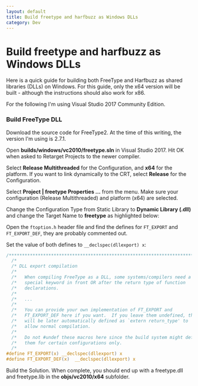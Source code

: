 ```yaml
---
layout: default
title: Build freetype and harfbuzz as Windows DLLs
category: Dev
---
```


# Build freetype and harfbuzz as Windows DLLs #

Here is a quick guide for building both FreeType and Harfbuzz as shared libraries (DLLs) on Windows.  For this guide, only the x64 version will be built - although the instructions should also work for x86.

For the following I'm using Visual Studio 2017 Community Edition.

### Build FreeType DLL ###

Download the source code for FreeType2.  At the time of this writing, the version I'm using is 2.7.1.

Open **builds/windows/vc2010/freetype.sln** in Visual Studio 2017.  Hit OK when asked to Retarget Projects to the newer compiler.

Select **Release Multithreaded** for the Configuration, and **x64** for the platform.  If you want to link dynamically to the CRT, select **Release** for the Configuration.

Select **Project | freetype Properties ...** from the menu.  Make sure your configuration (Release Multithreaded) and platform (x64) are selected.

Change the Configuration Type from Static Library to **Dynamic Library (.dll)** and change the Target Name to **freetype** as highlighted below:



Open the `ftoption.h` header file and find the defines for `FT_EXPORT` and `FT_EXPORT_DEF`, they are probably commented out.  

Set the value of both defines to `__declspec(dllexport) x`:

```C
/*************************************************************************/
  /*                                                                       */
  /* DLL export compilation                                                */
  /*                                                                       */
  /*   When compiling FreeType as a DLL, some systems/compilers need a     */
  /*   special keyword in front OR after the return type of function       */
  /*   declarations.                                                       */
  /*                                                                       */
  /*   ...                                                                 */
  /*                                                                       */
  /*   You can provide your own implementation of FT_EXPORT and            */
  /*   FT_EXPORT_DEF here if you want.  If you leave them undefined, they  */
  /*   will be later automatically defined as `extern return_type' to      */
  /*   allow normal compilation.                                           */
  /*                                                                       */
  /*   Do not #undef these macros here since the build system might define */
  /*   them for certain configurations only.                               */
  /*                                                                       */
#define FT_EXPORT(x) __declspec(dllexport) x
#define FT_EXPORT_DEF(x)  __declspec(dllexport) x
```

Build the Solution.  When complete, you should end up with a freetype.dll and freetype.lib in the **objs/vc2010/x64** subfolder.


